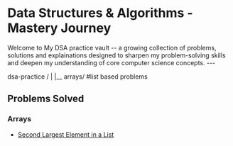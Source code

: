 # Data Structures & Algorithms - Mastery Journey

Welcome to My DSA practice vault -- a growing collection of problems, solutions and explainations designed to sharpen my problem-solving skills and deepen my understanding of core computer science concepts. ---

dsa-practice /
|
|__ arrays/    #list based problems



## Problems Solved

### Arrays
  - [Second Largest Element in a List](arrays/second_largest_num.py)
    
